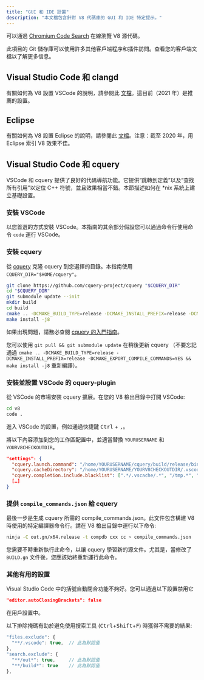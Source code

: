 ```yaml
---
title: "GUI 和 IDE 設置"
description: "本文檔包含針對 V8 代碼庫的 GUI 和 IDE 特定提示。"
---
```

可以通過 [Chromium Code Search](https://cs.chromium.org/chromium/src/v8/) 在線瀏覽 V8 源代碼。

此項目的 Git 儲存庫可以使用許多其他客戶端程序和插件訪問。查看您的客戶端文檔以了解更多信息。

## Visual Studio Code 和 clangd

有關如何為 V8 設置 VSCode 的說明，請參閱此 [文檔](https://docs.google.com/document/d/1BpdCFecUGuJU5wN6xFkHQJEykyVSlGN8B9o3Kz2Oes8/)。這目前（2021 年）是推薦的設置。

## Eclipse

有關如何為 V8 設置 Eclipse 的說明，請參閱此 [文檔](https://docs.google.com/document/d/1q3JkYNJhib3ni9QvNKIY_uarVxeVDiDi6teE5MbVIGQ/)。注意：截至 2020 年，用 Eclipse 索引 V8 效果不佳。

## Visual Studio Code 和 cquery

VSCode 和 cquery 提供了良好的代碼導航功能。它提供“跳轉到定義”以及“查找所有引用”以定位 C++ 符號，並且效果相當不錯。本節描述如何在 *nix 系統上建立基礎設置。

### 安裝 VSCode

以您首選的方式安裝 VSCode。本指南的其余部分假設您可以通過命令行使用命令 `code` 運行 VSCode。

### 安裝 cquery

從 [cquery](https://github.com/cquery-project/cquery) 克隆 cquery 到您選擇的目錄。本指南使用 `CQUERY_DIR="$HOME/cquery"`。

```bash
git clone https://github.com/cquery-project/cquery "$CQUERY_DIR"
cd "$CQUERY_DIR"
git submodule update --init
mkdir build
cd build
cmake .. -DCMAKE_BUILD_TYPE=release -DCMAKE_INSTALL_PREFIX=release -DCMAKE_EXPORT_COMPILE_COMMANDS=YES
make install -j8
```

如果出現問題，請務必查閱 [cquery 的入門指南](https://github.com/cquery-project/cquery/wiki)。

您可以使用 `git pull && git submodule update` 在稍後更新 cquery （不要忘記通過 `cmake .. -DCMAKE_BUILD_TYPE=release -DCMAKE_INSTALL_PREFIX=release -DCMAKE_EXPORT_COMPILE_COMMANDS=YES && make install -j8` 重新編譯）。

### 安裝並設置 VSCode 的 cquery-plugin

從 VSCode 的市場安裝 cquery 擴展。在您的 V8 檢出目錄中打開 VSCode:

```bash
cd v8
code .
```

進入 VSCode 的設置，例如通過快捷鍵 <kbd>Ctrl</kbd> + <kbd>,</kbd>。

將以下內容添加到您的工作區配置中，並適當替換 `YOURUSERNAME` 和 `YOURV8CHECKOUTDIR`。

```json
"settings": {
  "cquery.launch.command": "/home/YOURUSERNAME/cquery/build/release/bin/cquery",
  "cquery.cacheDirectory": "/home/YOURUSERNAME/YOURV8CHECKOUTDIR/.vscode/cquery_cached_index/",
  "cquery.completion.include.blacklist": [".*/.vscache/.*", "/tmp.*", "build/.*"],
  […]
}
```

### 提供 `compile_commands.json` 給 cquery

最後一步是生成 cquery 所需的 compile_commands.json。此文件包含構建 V8 時使用的特定編譯器命令行。請在 V8 檢出目錄中運行以下命令:

```bash
ninja -C out.gn/x64.release -t compdb cxx cc > compile_commands.json
```

您需要不時重新執行此命令，以讓 cquery 學習新的源文件。尤其是，當修改了 `BUILD.gn` 文件後，您應該始終重新運行此命令。

### 其他有用的設置

Visual Studio Code 中的括號自動閉合功能不夠好。您可以通過以下設置禁用它

```json
"editor.autoClosingBrackets": false
```

在用戶設置中。

以下排除掩碼有助於避免使用搜索工具 (<kbd>Ctrl</kbd>+<kbd>Shift</kbd>+<kbd>F</kbd>) 時獲得不需要的結果:

```js
"files.exclude": {
  "**/.vscode": true,  // 此為默認值
},
"search.exclude": {
  "**/out*": true,     // 此為默認值
  "**/build*": true    // 此為默認值
},
```
